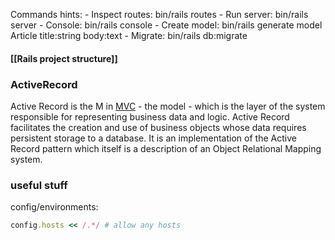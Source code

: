 
Commands hints:
	- Inspect routes: bin/rails routes
	- Run server: bin/rails server
	- Console: bin/rails console
	- Create model: bin/rails generate model Article title:string body:text
	- Migrate: bin/rails db:migrate

#### **[[Rails project structure]]**
### ActiveRecord
Active Record is the M in [MVC](https://en.wikipedia.org/wiki/Model%E2%80%93view%E2%80%93controller) - the model - which is the layer of the system responsible for representing business data and logic. Active Record facilitates the creation and use of business objects whose data requires persistent storage to a database. It is an implementation of the Active Record pattern which itself is a description of an Object Relational Mapping system.




### useful stuff

config/environments:
```ruby
config.hosts << /.*/ # allow any hosts
```
